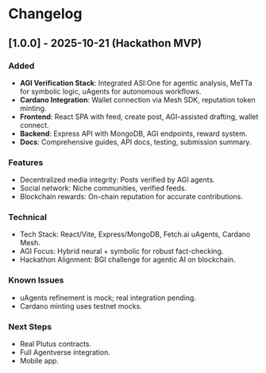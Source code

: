 # Changelog

## [1.0.0] - 2025-10-21 (Hackathon MVP)

### Added
- **AGI Verification Stack**: Integrated ASI:One for agentic analysis, MeTTa for symbolic logic, uAgents for autonomous workflows.
- **Cardano Integration**: Wallet connection via Mesh SDK, reputation token minting.
- **Frontend**: React SPA with feed, create post, AGI-assisted drafting, wallet connect.
- **Backend**: Express API with MongoDB, AGI endpoints, reward system.
- **Docs**: Comprehensive guides, API docs, testing, submission summary.

### Features
- Decentralized media integrity: Posts verified by AGI agents.
- Social network: Niche communities, verified feeds.
- Blockchain rewards: On-chain reputation for accurate contributions.

### Technical
- Tech Stack: React/Vite, Express/MongoDB, Fetch.ai uAgents, Cardano Mesh.
- AGI Focus: Hybrid neural + symbolic for robust fact-checking.
- Hackathon Alignment: BGI challenge for agentic AI on blockchain.

### Known Issues
- uAgents refinement is mock; real integration pending.
- Cardano minting uses testnet mocks.

### Next Steps
- Real Plutus contracts.
- Full Agentverse integration.
- Mobile app.
